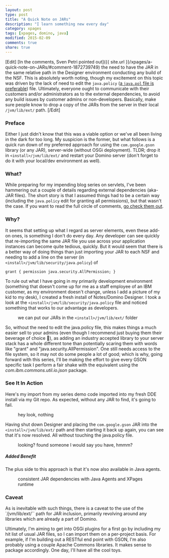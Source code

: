 ```yaml
---
layout: post
type: post
title: "A Quick Note on JARs"
description: "I learn something new every day"
category: xpages
tags: [xpages, domino, java]
modified: 2015-02-09
comments: true
share: true
---
```


[Edit]
[In the comments, Sven Petri pointed out]({{ site.url }}/xpages/a-quick-note-on-JARs/#comment-1872739749) the need to have the JAR in the same relative path in the Designer environment conducting any build of the NSF. This is absolutely worth noting, though my excitement on this topic was driven by the lack of need to edit the `java.policy` ([a `java.pol` file is preferable](http://oliverbusse.notesx.net/hp.nsf/blogpost.xsp?documentId=EAA)) file. Ultimately, everyone ought to communicate with their customers and/or administrators as to the external dependencies, to avoid any build issues by customer admins or non-developers. Basically, make sure people know to drop a copy of the JARs from the server in their local `/jvm/lib/ext/` path.
[/Edit]

### Preface
Either I just didn't know that this was a viable option or we've all been living in the dark for too long. My suspicion is the former, but what follows is a quick run down of my preferred approach for using the `com.google.gson` library (or any JAR), server-wide (without OSGi deployment). TLDR; drop it in `<install>/jvm/lib/ext/` and restart your Domino server (don't forget to do it with your local/dev environment as well).

### What?
While preparing for my impending blog series on servlets, I've been hammering out a couple of details regarding external dependencies (aka- JAR files). The short story is that I assumed things had to be a certain way (including the `java.policy` edit for granting all permissions), but that wasn't the case. If you want to read the full circle of comments, [go check them out](//disqus.com/home/discussion/em-devblog/building_java_objects_from_json_93/#comment-1813504147).

### Why?
It seems that setting up what I regard as server elements, even these add-on ones, is something I don't do every day. Any developer can see quickly that re-importing the same JAR file you use across your application instances can become quite tedious, quickly. But it would seem that there is a better way of doing things than just importing your JAR to each NSF and needing to add a line on the server (in `<install>/jvm/lib/security/java.policy`) of
```
grant { permission java.security.AllPermission; }
```

To rule out what I have going in my primarily development environment (something that doesn't come up for me as a staff employee of an IBM customer, as my environment doesn't change, unless I add a picture of my kid to my desk), I created a fresh install of Notes/Domino Designer. I took a look at the `<install>/jvm/lib/security/java.policy` file and noticed something that works to our advantage as developers.

<figure>
  <amp-img src="{{ site.url }}/assets/images/post_images/JARs/StockJvmPropertiesJvmLibExt.png"
  alt="we can put our JARs in the jvm/lib/ext folder"
  layout="responsive"
  width="458" height="82"></amp-img>
 <figcaption>we can put our JARs in the <code class="highlighter-rouge">&lt;install&gt;/jvm/lib/ext/</code> folder</figcaption>
</figure>

So, without the need to edit the java.policy file, this makes things a much easier sell to your admins (even though I recommend just buying them their beverage of choice 🍺), as adding an industry accepted library to your server stack has a whole different tone than potentially scaring them with words like "grant" and "java.security.AllPermission". One still needs access to the file system, so it may not do some people a lot of good; which is why, going forward with this series, I'll be making the effort to give every GSON specific task I perform a fair shake with the equivalent using the _com.ibm.commons.util.io.json_ package.

### See It In Action
Here's my import from my series demo code imported into my fresh DDE install via my Git repo. As expected, without any JAR to find, it's going to fail.

<figure>
  <amp-img src="{{ site.url }}/assets/images/post_images/JARs/ImportingGsonWithoutJAR.png"
  alt="hey look, nothing"
  layout="responsive"
  width="502" height="114"></amp-img>
 <figcaption>hey look, nothing</figcaption>
</figure>

Having shut down Designer and placing the `com.google.gson` JAR into the `<install>/jvm/lib/ext/` path and then starting it back up again, you can see that it's now resolved. All without touching the java.policy file.

<figure>
  <amp-img src="{{ site.url }}/assets/images/post_images/JARs/JARaddedOnlyToJvmLibExt.png"
  alt="looking? found someone I would say you have, hmmm?"
  layout="responsive"
  width="505" height="132"></amp-img>
 <figcaption>looking? found someone I would say you have, hmmm?</figcaption>
</figure>

##### Added Benefit
The plus side to this approach is that it's now also available in Java agents.

<figure>
  <amp-img src="{{ site.url }}/assets/images/post_images/JARs/JARaccessibleFromJavaAgent.png"
  alt="consistent JAR dependencies with Java Agents and XPages runtime"
  layout="responsive"
  width="627" height="343"></amp-img>
 <figcaption>consistent JAR dependencies with Java Agents and XPages runtime</figcaption>
</figure>

### Caveat
As is inevitable with such things, there is a caveat to the use of the `<install>/jvm/lib/ext/`` path for JAR inclusion, primarily revolving around any libraries which are already a part of Domino.

<amp-twitter width="390" height="50"
    layout="responsive"
    data-tweetid="564821946270240769">
</amp-twitter>


Ultimately, I'm aiming to get into OSGi plugins for a first go by including my hit list of usual JAR files, so I can import them on a per-project basis. For example, if I'm building out a RESTful end point with GSON, I'm also probably using a couple Apache Commons libraries. It makes sense to package accordingly. One day, I'll have all the cool toys.
